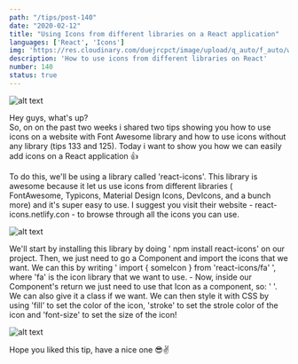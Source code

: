 ```yaml
---
path: "/tips/post-140"
date: "2020-02-12"
title: "Using Icons from different libraries on a React application"
languages: ['React', 'Icons']
img: 'https://res.cloudinary.com/duejrcpct/image/upload/q_auto/f_auto/w_1000/v1588056720/tips/140-1_zhpagc.png'
description: 'How to use icons from different libraries on React'
number: 140
status: true
---
```


![alt text](https://res.cloudinary.com/duejrcpct/image/upload/q_auto/f_auto/w_1000/v1588056720/tips/140-2_slud3b.png "React Icons")

Hey guys, what's up?  
So, on on the past two weeks i shared two tips showing you how to use icons on a website with Font Awesome library and how to use icons without any library (tips 133 and 125). Today i want to show you how we can easily add icons on a React application 👍

To do this, we'll be using a library called 'react-icons'. This library is awesome because it let us use icons from different libraries ( FontAwesome, Typicons, Material Design Icons, DevIcons, and a bunch more) and it's super easy to use. I suggest you visit their website - react-icons.netlify.con - to browse through all the icons you can use.

![alt text](https://res.cloudinary.com/duejrcpct/image/upload/q_auto/f_auto/w_1000/v1588056891/tips/140-3_ybku8h.png "React Icons JSX")

We'll start by installing this library by doing ' npm install react-icons' on our project. Then, we just need to go a Component and import the icons that we want. We can this by writing ' import { someIcon } from 'react-icons/fa' ', where 'fa' is the icon library that we want to use. -
Now, inside our Component's return we just need to use that Icon as a component, so: ' <SomeIcon /> '. We can also give it a class if we want.
We can then style it with CSS by using 'fill' to set the color of the icon, 'stroke' to set the strole color of the icon and 'font-size' to set the size of the icon!

![alt text](https://res.cloudinary.com/duejrcpct/image/upload/q_auto/f_auto/w_1000/v1588056891/tips/140-4_sxuycx.png "React Icons CSS")

Hope you liked this tip, have a nice one 😎✌️